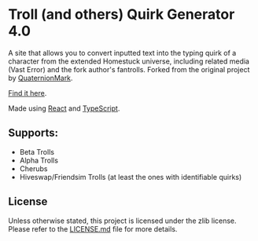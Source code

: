 # Troll (and others) Quirk Generator 4.0

A site that allows you to convert inputted text into the typing quirk of a character from the extended Homestuck universe, including related media (Vast Error) and the fork author's fantrolls. Forked from the original project by [QuaternionMark][original-project].

[Find it here][website-link].

Made using [React][react] and [TypeScript][ts].

## Supports:
* Beta Trolls
* Alpha Trolls
* Cherubs
* Hiveswap/Friendsim Trolls (at least the ones with identifiable quirks)

## License
Unless otherwise stated, this project is licensed under the zlib license. Please refer to the [LICENSE.md](LICENSE.md) file for more details.

[original-project]: https://github.com/QuaternionMark/Homestuck-Quirk-Generator
[website-link]: https://skylarvlalonde.github.io/Homestuck-Quirk-Generator/
[ts]: https://www.typescriptlang.org
[react]: https://reactjs.org/
